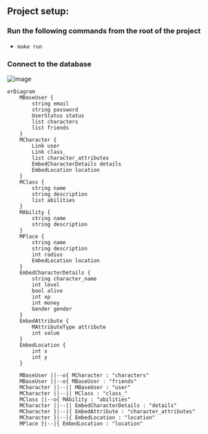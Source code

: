 ## Project setup:

### Run the following commands from the root of the project
* `make run`

### Connect to the database
![image](https://github.com/kea-semester-1/Semester-Project/assets/82436992/f6a9b977-aaa6-4c70-a0ce-2bdbd2ba232c)



```mermaid
erDiagram
    MBaseUser {
        string email
        string password
        UserStatus status
        list characters
        list friends
    }
    MCharacter {
        Link user
        Link class_
        list character_attributes
        EmbedCharacterDetails details
        EmbedLocation location
    }
    MClass {
        string name
        string description
        list abilities
    }
    MAbility {
        string name
        string description
    }
    MPlace {
        string name
        string description
        int radius
        EmbedLocation location
    }
    EmbedCharacterDetails {
        string character_name
        int level
        bool alive
        int xp
        int money
        Gender gender
    }
    EmbedAttribute {
        MAttributeType attribute
        int value
    }
    EmbedLocation {
        int x
        int y
    }

    MBaseUser ||--o{ MCharacter : "characters"
    MBaseUser ||--o{ MBaseUser : "friends"
    MCharacter ||--|| MBaseUser : "user"
    MCharacter ||--|| MClass : "class_"
    MClass ||--o{ MAbility : "abilities"
    MCharacter ||--|| EmbedCharacterDetails : "details"
    MCharacter }|--|{ EmbedAttribute : "character_attributes"
    MCharacter }|--|{ EmbedLocation : "location"
    MPlace }|--|{ EmbedLocation : "location"
```